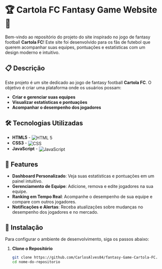 # 🏆 Cartola FC Fantasy Game Website 🎩

Bem-vindo ao repositório do projeto do site inspirado no jogo de fantasy football **Cartola FC**! Este site foi desenvolvido para os fãs de futebol que querem acompanhar suas equipes, pontuações e estatísticas com um design moderno e intuitivo.

## 📋 Descrição

Este projeto é um site dedicado ao jogo de fantasy football **Cartola FC**. O objetivo é criar uma plataforma onde os usuários possam:
- **Criar e gerenciar suas equipes**
- **Visualizar estatísticas e pontuações**
- **Acompanhar o desempenho dos jogadores**

## 🛠️ Tecnologias Utilizadas

- **HTML5** - <img align="center" alt="HTML 5" src="https://img.shields.io/badge/HTML5-E34F26?style=for-the-badge&logo=html5&logoColor=white" />
- **CSS3** - <img align="center" alt="CSS" src="https://img.shields.io/badge/CSS3-1572B6?style=for-the-badge&logo=css3&logoColor=white" />
- **JavaScript** - <img align="center" alt="JavaScript" src="https://img.shields.io/badge/JavaScript-323330?style=for-the-badge&logo=javascript&logoColor=F7DF1E" />

## 🎨 Features

- **Dashboard Personalizado**: Veja suas estatísticas e pontuações em um painel intuitivo.
- **Gerenciamento de Equipe**: Adicione, remova e edite jogadores na sua equipe.
- **Ranking em Tempo Real**: Acompanhe o desempenho de sua equipe e compare com outros jogadores.
- **Notificações e Alertas**: Receba atualizações sobre mudanças no desempenho dos jogadores e no mercado.

## 🚀 Instalação

Para configurar o ambiente de desenvolvimento, siga os passos abaixo:

1. **Clone o Repositório**

   ```bash
   git clone https://github.com/CarlosAlves84/fantasy-Game-Cartola-FC.git
   cd nome-do-repositorio
